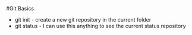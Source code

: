 
#Git Basics

* git init - create a new git repository in the current folder
* git status - I can use this anything to see the current status repository
